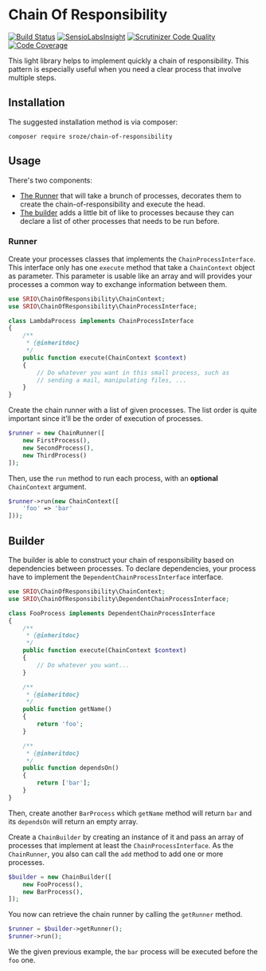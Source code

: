 # Chain Of Responsibility

[![Build Status](https://travis-ci.org/sroze/ChainOfResponsibility.svg?branch=master)](https://travis-ci.org/sroze/ChainOfResponsibility)
[![SensioLabsInsight](https://insight.sensiolabs.com/projects/7ca0f072-4b1b-47da-b68c-509085366caf/mini.png)](https://insight.sensiolabs.com/projects/7ca0f072-4b1b-47da-b68c-509085366caf)
[![Scrutinizer Code Quality](https://scrutinizer-ci.com/g/sroze/ChainOfResponsibility/badges/quality-score.png?b=master)](https://scrutinizer-ci.com/g/sroze/ChainOfResponsibility/?branch=master)
[![Code Coverage](https://scrutinizer-ci.com/g/sroze/ChainOfResponsibility/badges/coverage.png?b=master)](https://scrutinizer-ci.com/g/sroze/ChainOfResponsibility/?branch=master)

This light library helps to implement quickly a chain of responsibility. This pattern is especially useful when
you need a clear process that involve multiple steps.

## Installation

The suggested installation method is via composer:

```
composer require sroze/chain-of-responsibility
```

## Usage

There's two components:
- [The Runner](#runner) that will take a brunch of processes, decorates them to create the chain-of-responsibility and
  execute the head.
- [The builder](#builder) adds a little bit of like to processes because they can declare a list of other processes that
  needs to be run before.

### Runner

Create your processes classes that implements the `ChainProcessInterface`. This interface only has one `execute` method
that take a `ChainContext` object as parameter. This parameter is usable like an array and will provides your processes
a common way to exchange information between them.

```php
use SRIO\ChainOfResponsibility\ChainContext;
use SRIO\ChainOfResponsibility\ChainProcessInterface;

class LambdaProcess implements ChainProcessInterface
{
    /**
     * {@inheritdoc}
     */
    public function execute(ChainContext $context)
    {
        // Do whatever you want in this small process, such as
        // sending a mail, manipulating files, ...
    }
}
```

Create the chain runner with a list of given processes. The list order is quite important since it'll be the order of
execution of processes.

```php
$runner = new ChainRunner([
    new FirstProcess(),
    new SecondProcess(),
    new ThirdProcess()
]);
```

Then, use the `run` method to run each process, with an **optional** `ChainContext` argument.
```php
$runner->run(new ChainContext([
    'foo' => 'bar'
]));
```

## Builder

The builder is able to construct your chain of responsibility based on dependencies between processes. To declare 
dependencies, your process have to implement the `DependentChainProcessInterface` interface.

```php
use SRIO\ChainOfResponsibility\ChainContext;
use SRIO\ChainOfResponsibility\DependentChainProcessInterface;

class FooProcess implements DependentChainProcessInterface
{
    /**
     * {@inheritdoc}
     */
    public function execute(ChainContext $context)
    {
        // Do whatever you want...
    }

    /**
     * {@inheritdoc}
     */
    public function getName()
    {
        return 'foo';
    }

    /**
     * {@inheritdoc}
     */
    public function dependsOn()
    {
        return ['bar'];
    }
}
```

Then, create another `BarProcess` which `getName` method will return `bar` and its `dependsOn` will return an empty
array.

Create a `ChainBuilder` by creating an instance of it and pass an array of processes that implement at least the
`ChainProcessInterface`. As the `ChainRunner`, you also can call the `add` method to add one or more processes.
```php
$builder = new ChainBuilder([
    new FooProcess(),
    new BarProcess(),
]);
```

You now can retrieve the chain runner by calling the `getRunner` method.
```php
$runner = $builder->getRunner();
$runner->run();
```

We the given previous example, the `bar` process will be executed before the `foo` one.
